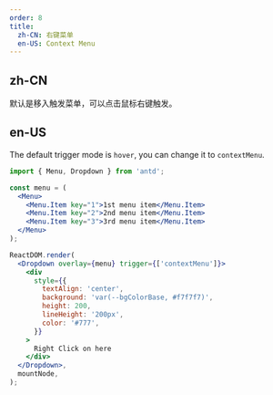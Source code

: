 ```yaml
---
order: 8
title:
  zh-CN: 右键菜单
  en-US: Context Menu
---
```


## zh-CN

默认是移入触发菜单，可以点击鼠标右键触发。

## en-US

The default trigger mode is `hover`, you can change it to `contextMenu`.

```jsx
import { Menu, Dropdown } from 'antd';

const menu = (
  <Menu>
    <Menu.Item key="1">1st menu item</Menu.Item>
    <Menu.Item key="2">2nd menu item</Menu.Item>
    <Menu.Item key="3">3rd menu item</Menu.Item>
  </Menu>
);

ReactDOM.render(
  <Dropdown overlay={menu} trigger={['contextMenu']}>
    <div
      style={{
        textAlign: 'center',
        background: 'var(--bgColorBase, #f7f7f7)',
        height: 200,
        lineHeight: '200px',
        color: '#777',
      }}
    >
      Right Click on here
    </div>
  </Dropdown>,
  mountNode,
);
```
